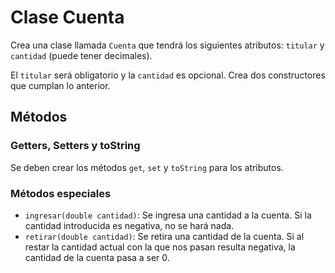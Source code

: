 # Clase Cuenta

Crea una clase llamada `Cuenta` que tendrá los siguientes atributos: `titular` y `cantidad` (puede tener decimales).

El `titular` será obligatorio y la `cantidad` es opcional. Crea dos constructores que cumplan lo anterior.

## Métodos

### Getters, Setters y toString

Se deben crear los métodos `get`, `set` y `toString` para los atributos.

### Métodos especiales

- `ingresar(double cantidad)`: Se ingresa una cantidad a la cuenta. Si la cantidad introducida es negativa, no se hará nada.
- `retirar(double cantidad)`: Se retira una cantidad de la cuenta. Si al restar la cantidad actual con la que nos pasan resulta negativa, la cantidad de la cuenta pasa a ser 0.
